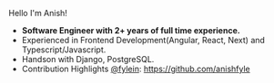 Hello I'm Anish! 
- <b>Software Engineer with 2+ years of full time experience.</b>
- Experienced in Frontend Development(Angular, React, Next) and Typescript/Javascript.
- Handson with Django, PostgreSQL.
- Contribution Highlights [@fylein](https://github.com/fylein): https://github.com/anishfyle
